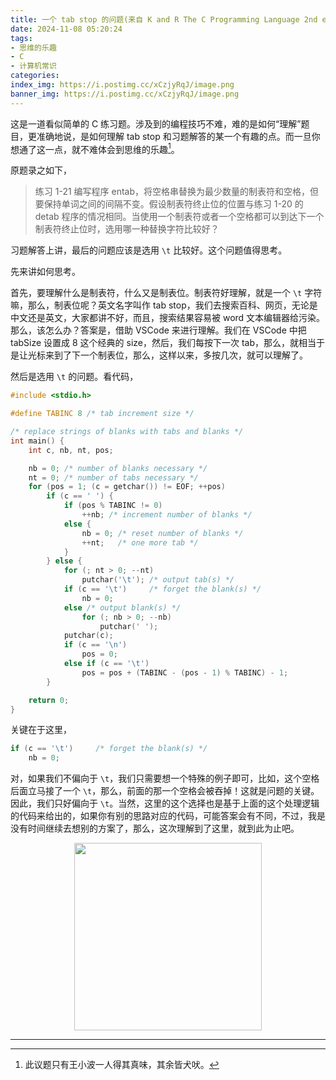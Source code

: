 ```yaml
---
title: 一个 tab stop 的问题(来自 K and R The C Programming Language 2nd edition 习题 1-21)
date: 2024-11-08 05:20:24
tags:
- 思维的乐趣
- C
- 计算机常识
categories:
index_img: https://i.postimg.cc/xCzjyRqJ/image.png
banner_img: https://i.postimg.cc/xCzjyRqJ/image.png
---
```


这是一道看似简单的 C 练习题。涉及到的编程技巧不难，难的是如何“理解”题目，更准确地说，是如何理解 tab stop 和习题解答的某一个有趣的点。而一旦你想通了这一点，就不难体会到思维的乐趣[^1]。

原题录之如下，

> 练习 1-21 编写程序 entab，将空格串替换为最少数量的制表符和空格，但要保持单词之间的间隔不变。假设制表符终止位的位置与练习 1-20 的 detab 程序的情况相同。当使用一个制表符或者一个空格都可以到达下一个制表符终止位时，选用哪一种替换字符比较好？

习题解答上讲，最后的问题应该是选用 `\t` 比较好。这个问题值得思考。

先来讲如何思考。

首先，要理解什么是制表符，什么又是制表位。制表符好理解，就是一个 `\t` 字符嘛，那么，制表位呢？英文名字叫作 tab stop，我们去搜索百科、网页，无论是中文还是英文，大家都讲不好，而且，搜索结果容易被 word 文本编辑器给污染。那么，该怎么办？答案是，借助 VSCode 来进行理解。我们在 VSCode 中把 tabSize 设置成 8 这个经典的 size，然后，我们每按下一次 tab，那么，就相当于是让光标来到了下一个制表位，那么，这样以来，多按几次，就可以理解了。

然后是选用 `\t` 的问题。看代码，

```cpp
#include <stdio.h>

#define TABINC 8 /* tab increment size */

/* replace strings of blanks with tabs and blanks */
int main() {
    int c, nb, nt, pos;

    nb = 0; /* number of blanks necessary */
    nt = 0; /* number of tabs necessary */
    for (pos = 1; (c = getchar()) != EOF; ++pos)
        if (c == ' ') {
            if (pos % TABINC != 0)
                ++nb; /* increment number of blanks */
            else {
                nb = 0; /* reset number of blanks */
                ++nt;   /* one more tab */
            }
        } else {
            for (; nt > 0; --nt)
                putchar('\t'); /* output tab(s) */
            if (c == '\t')     /* forget the blank(s) */
                nb = 0;
            else /* output blank(s) */
                for (; nb > 0; --nb)
                    putchar(' ');
            putchar(c);
            if (c == '\n')
                pos = 0;
            else if (c == '\t')
                pos = pos + (TABINC - (pos - 1) % TABINC) - 1;
        }

    return 0;
}
```

关键在于这里，

```cpp
if (c == '\t')     /* forget the blank(s) */
    nb = 0;
```

对，如果我们不偏向于 `\t`，我们只需要想一个特殊的例子即可，比如，这个空格后面立马接了一个 `\t`，那么，前面的那一个空格会被吞掉！这就是问题的关键。因此，我们只好偏向于 `\t`。当然，这里的这个选择也是基于上面的这个处理逻辑的代码来给出的，如果你有别的思路对应的代码，可能答案会有不同，不过，我是没有时间继续去想别的方案了，那么，这次理解到了这里，就到此为止吧。

<div style="display: flex; justify-content: space-around;">
    <img src="https://i.postimg.cc/D01ZFgTk/IMG-20241108-055032-2.jpg" alt="" width=300 />
</div>

----------

[^1]: 此议题只有王小波一人得其真味，其余皆犬吠。


